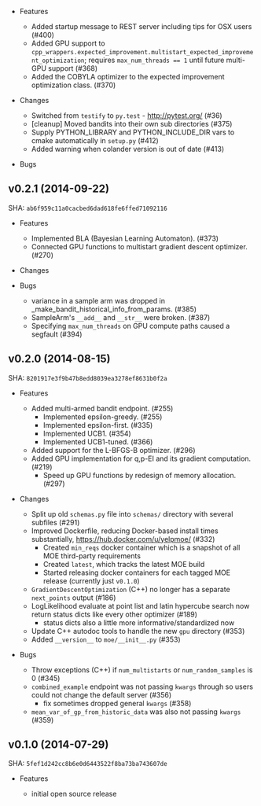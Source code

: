 * Features

  * Added startup message to REST server including tips for OSX users (#400)
  * Added GPU support to ``cpp_wrappers.expected_improvement.multistart_expected_improvement_optimization``; requires ``max_num_threads == 1`` until future multi-GPU support (#368)
  * Added the COBYLA optimizer to the expected improvement optimization class. (#370)

* Changes

  * Switched from `testify` to `py.test` - http://pytest.org/ (#36)
  * [cleanup] Moved bandits into their own sub directories (#375)
  * Supply PYTHON_LIBRARY and PYTHON_INCLUDE_DIR vars to cmake automatically in ``setup.py`` (#412)
  * Added warning when colander version is out of date (#413)

* Bugs

## v0.2.1 (2014-09-22)

SHA: ``ab6f959c11a0cacbed6dad618fe6ffed71092116``

* Features

  * Implemented BLA (Bayesian Learning Automaton). (#373)
  * Connected GPU functions to multistart gradient descent optimizer. (#270)

* Changes

* Bugs

  * variance in a sample arm was dropped in _make_bandit_historical_info_from_params. (#385)
  * SampleArm's ``__add__`` and ``__str__`` were broken. (#387)
  * Specifying ``max_num_threads`` on GPU compute paths caused a segfault (#394)

## v0.2.0 (2014-08-15)

SHA: ``8201917e3f9b47b8edd8039ea3278ef8631b0f2a``

* Features

  * Added multi-armed bandit endpoint. (#255)
    * Implemented epsilon-greedy. (#255)
    * Implemented epsilon-first. (#335)
    * Implemented UCB1. (#354)
    * Implemented UCB1-tuned. (#366)
  * Added support for the L-BFGS-B optimizer. (#296)
  * Added GPU implementation for q,p-EI and its gradient computation. (#219)
    * Speed up GPU functions by redesign of memory allocation. (#297)

* Changes

  * Split up old ``schemas.py`` file into ``schemas/`` directory with several subfiles (#291)
  * Improved Dockerfile, reducing Docker-based install times substantially, https://hub.docker.com/u/yelpmoe/ (#332)
    * Created ``min_reqs`` docker container which is a snapshot of all MOE third-party requirements
    * Created ``latest``, which tracks the latest MOE build
    * Started releasing docker containers for each tagged MOE release (currently just ``v0.1.0``)
  * ``GradientDescentOptimization`` (C++) no longer has a separate ``next_points`` output (#186)
  * LogLikelihood evaluate at point list and latin hypercube search now return status dicts like every other optimizer (#189)
    * status dicts also a little more informative/standardized now
  * Update C++ autodoc tools to handle the new ``gpu`` directory (#353)
  * Added ``__version__`` to ``moe/__init__.py`` (#353)

* Bugs

  * Throw exceptions (C++) if ``num_multistarts`` or ``num_random_samples`` is 0 (#345)
  * ``combined_example`` endpoint was not passing ``kwargs`` through so users could not change the default server (#356)
    * fix sometimes dropped general ``kwargs`` (#358)
  * ``mean_var_of_gp_from_historic_data`` was also not passing ``kwargs`` (#359)

## v0.1.0 (2014-07-29)

SHA: ``5fef1d242cc8b6e0d6443522f8ba73ba743607de``

* Features

  * initial open source release
